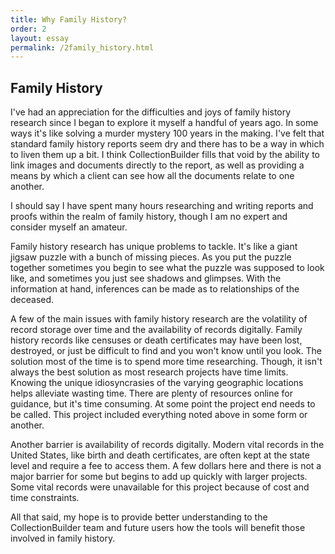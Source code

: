 ```yaml
---
title: Why Family History?
order: 2
layout: essay
permalink: /2family_history.html
---
```



## Family History

I've had an appreciation for the difficulties and joys of family history research since I began to explore it myself a handful of years ago. In some ways it's like solving a murder mystery 100 years in the making. I've felt that standard family history reports seem dry and there has to be a way in which to liven them up a bit. I think CollectionBuilder fills that void by the ability to link images and documents directly to the report, as well as providing a means by which a client can see how all the documents relate to one another.

I should say I have spent many hours researching and writing reports and proofs within the realm of family history, though I am no expert and consider myself an amateur.

Family history research has unique problems to tackle. It's like a giant jigsaw puzzle with a bunch of missing pieces. As you put the puzzle together sometimes you begin to see what the puzzle was supposed to look like, and sometimes you just see shadows and glimpses. With the information at hand, inferences can be made as to relationships of the deceased.

A few of the main issues with family history research are the volatility of record storage over time and the availability of records digitally. Family history records like censuses or death certificates may have been lost, destroyed, or just be difficult to find and you won't know until you look. The solution most of the time is to spend more time researching. Though, it isn't always the best solution as most research projects have time limits. Knowing the unique idiosyncrasies of the varying geographic locations helps alleviate wasting time. There are plenty of resources online for guidance, but it's time consuming. At some point the project end needs to be called. This project included everything noted above in some form or another.

Another barrier is availability of records digitally. Modern vital records in the United States, like birth and death certificates, are often kept at the state level and require a fee to access them. A few dollars here and there is not a major barrier for some but begins to add up quickly with larger projects. Some vital records were unavailable for this project because of cost and time constraints. 

All that said, my hope is to provide better understanding to the CollectionBuilder team and future users how the tools will benefit those involved in family history. 